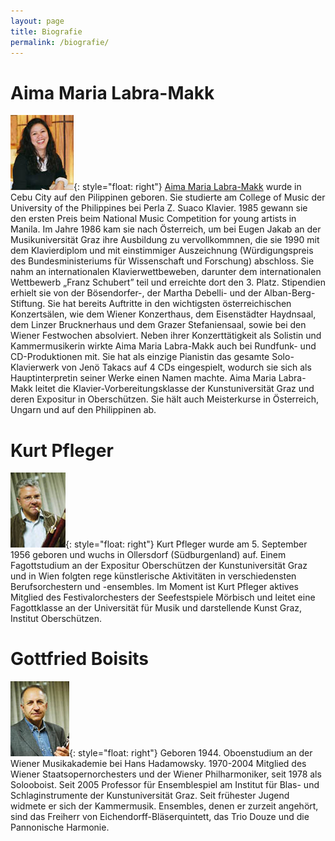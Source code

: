 ```yaml
---
layout: page
title: Biografie
permalink: /biografie/
---
```


# Aima Maria Labra-Makk
![Aima Maria Labra-Makk](/assets/aima.jpg){: style="float: right"}
[Aima Maria Labra-Makk](http://www.aimalabramakk.com/) wurde in Cebu City auf den Pilippinen geboren. Sie studierte am College of Music der University of the Philippines bei Perla Z. Suaco Klavier. 1985 gewann sie den ersten Preis beim National Music Competition for young artists in Manila. Im Jahre 1986 kam sie nach Österreich, um bei Eugen Jakab an der Musikuniversität Graz ihre Ausbildung zu vervollkommnen, die sie 1990 mit dem Klavierdiplom und mit einstimmiger Auszeichnung (Würdigungspreis des Bundesministeriums für Wissenschaft und Forschung) abschloss. Sie nahm an internationalen Klavierwettbeweben, darunter dem internationalen Wettbewerb „Franz Schubert” teil und erreichte dort den 3. Platz. Stipendien erhielt sie von der Bösendorfer-, der Martha Debelli- und der Alban-Berg-Stiftung. Sie hat bereits Auftritte in den wichtigsten österreichischen Konzertsälen, wie dem Wiener Konzerthaus, dem Eisenstädter Haydnsaal, dem Linzer Brucknerhaus und dem Grazer Stefaniensaal, sowie bei den Wiener Festwochen absolviert. Neben ihrer Konzerttätigkeit als Solistin und Kammermusikerin wirkte Aima Maria Labra-Makk auch bei Rundfunk- und CD-Produktionen mit. Sie hat als einzige Pianistin das gesamte Solo-Klavierwerk von Jenö Takacs auf 4 CDs eingespielt, wodurch sie sich als Hauptinterpretin seiner Werke einen Namen machte. Aima Maria Labra-Makk leitet die Klavier-Vorbereitungsklasse der Kunstuniversität Graz und deren Expositur in Oberschützen. Sie hält auch Meisterkurse in Österreich, Ungarn und auf den Philippinen ab.

# Kurt Pfleger
![Kurt Pfleger](/assets/kurt.jpg){: style="float: right"}
Kurt Pfleger wurde am 5. September 1956 geboren und wuchs in Ollersdorf (Südburgenland) auf. Einem Fagottstudium an der Expositur Oberschützen der Kunstuniversität Graz und in Wien folgten rege künstlerische Aktivitäten in verschiedensten Berufsorchestern und -ensembles. Im Moment ist Kurt Pfleger aktives Mitglied des Festivalorchesters der Seefestspiele Mörbisch und leitet eine Fagottklasse an der Universität für Musik und darstellende Kunst Graz, Institut Oberschützen.

# Gottfried Boisits
![Gottfried Boisits](/assets/gottfried.jpg){: style="float: right"}
Geboren 1944. Oboenstudium an der Wiener Musikakademie bei Hans Hadamowsky. 1970-2004 Mitglied des Wiener Staatsopernorchesters und der Wiener Philharmoniker, seit 1978 als Solooboist. Seit 2005 Professor für Ensemblespiel am Institut für Blas- und Schlaginstrumente der Kunstuniversität Graz. Seit frühester Jugend widmete er sich der Kammermusik. Ensembles, denen er zurzeit angehört, sind das Freiherr von Eichendorff-Bläserquintett, das Trio Douze und die Pannonische Harmonie.